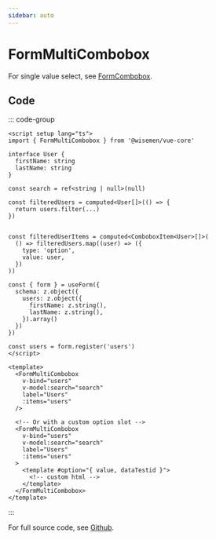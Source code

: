 ```yaml
---
sidebar: auto
---
```


# FormMultiCombobox

For single value select, see [FormCombobox](/components/combobox/form-combobox.md).

<!-- @include: ./form-multi-combobox-meta.md -->

## Code

::: code-group
```vue [Usage]
<script setup lang="ts">
import { FormMultiCombobox } from '@wisemen/vue-core'

interface User {
  firstName: string
  lastName: string
}

const search = ref<string | null>(null)

const filteredUsers = computed<User[]>(() => {
  return users.filter(...)
})


const filteredUserItems = computed<ComboboxItem<User>[]>(
  () => filteredUsers.map((user) => ({
    type: 'option',
    value: user,
  })
))

const { form } = useForm({
  schema: z.object({
    users: z.object({
      firstName: z.string(),
      lastName: z.string(),
    }).array()
  })
})

const users = form.register('users')
</script>

<template>
  <FormMultiCombobox
    v-bind="users"
    v-model:search="search"
    label="Users"
    :items="users"
  />

  <!-- Or with a custom option slot -->
  <FormMultiCombobox 
    v-bind="users"
    v-model:search="search"
    label="Users"
    :items="users"
  >
    <template #option="{ value, dataTestid }">
      <!-- custom html -->
    </template>
  </FormMultiCombobox>
</template>

```
:::

For full source code, see [Github](https://github.com/wisemen-digital/vue-core/blob/main/packages/components/src/components/combobox/FormMultiCombobox.vue).
